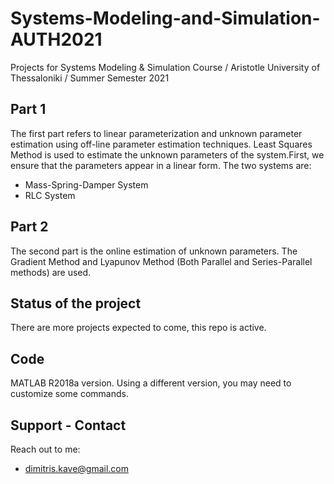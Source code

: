 # Systems-Modeling-and-Simulation-AUTH2021
Projects for Systems Modeling & Simulation Course / Aristotle University of Thessaloniki / Summer Semester 2021
## Part 1
The first part refers to linear parameterization and unknown parameter estimation using off-line parameter estimation techniques. Least Squares Method is used to estimate the unknown parameters of the system.First, we ensure that the parameters appear in a linear form. The two systems are:
- Mass-Spring-Damper System
- RLC System

## Part 2
The second part is the online estimation of unknown parameters. The Gradient Method and Lyapunov Method (Both Parallel and Series-Parallel methods) are used.

## Status of the project
There are more projects expected to come, this repo is active.

## Code
MATLAB R2018a version. Using a different version, you may need to customize some commands.

## Support - Contact
Reach out to me:
- dimitris.kave@gmail.com
